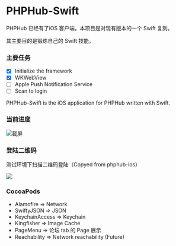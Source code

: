 # PHPHub-Swift

PHPHub 已经有了iOS 客户端，本项目是对现有版本的一个 Swift 复刻。

其主要目的是锻炼自己的 Swift 技能。

### 主要任务

- [x] Initialize the framework
- [x] WKWebView
- [ ] Apple Push Notification Service
- [ ] Scan to login

PHPHub-Swift is the iOS application for PHPHub written with Swift.

### 当前进度

![截屏](https://github.com/nine-rec/PHPHub-Swift/blob/master/ScreenShot/ScreenShot.png?raw=true)

### 登陆二维码

测试环境下扫描二维码登陆（Copyed from phphub-ios）

![](http://ww3.sinaimg.cn/large/76dc7f1bgw1exrg86f5ubj20ml0dsq45.jpg)

### CocoaPods

* Alamofire => Network
* SwiftyJSON => JSON
* KeychainAccess => Keychain
* Kingfisher => Image Cache
* PageMenu => 论坛 tab 的 Page 展示
* Reachability => Network reachability (Future)
